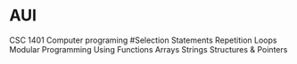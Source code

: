 # AUI
CSC 1401 Computer programing 
    #Selection Statements
    Repetition Loops
    Modular Programming Using Functions
    Arrays
    Strings
    Structures & Pointers
    
